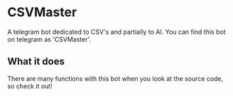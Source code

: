 # CSVMaster
A telegram bot dedicated to CSV's and partially to AI. You can find this bot on telegram as 'CSVMaster'.


## What it does

There are many functions with this bot when you look at the source code, so check it out!


